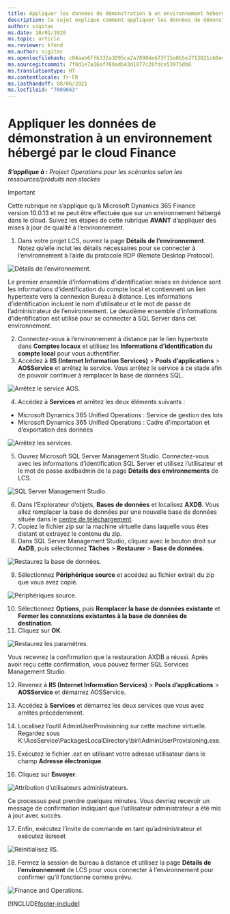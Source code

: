 ```yaml
---
title: Appliquer les données de démonstration à un environnement hébergé par le cloud Finance
description: Ce sujet explique comment appliquer les données de démonstration entre Project Operations et un environnement hébergé dans le cloud Dynamics 365 Finance.
author: sigitac
ms.date: 10/01/2020
ms.topic: article
ms.reviewer: kfend
ms.author: sigitac
ms.openlocfilehash: c04aab6ffb332a3095ca2a7890deb73f15a8b5e3713021c60eec02eb13dbd0cb
ms.sourcegitcommit: 7f8d1e7a16af769adb43d1877c28fdce53975db8
ms.translationtype: HT
ms.contentlocale: fr-FR
ms.lasthandoff: 08/06/2021
ms.locfileid: "7009663"
---
```

# <a name="apply-demo-data-to-a-finance-cloud-hosted-environment"></a>Appliquer les données de démonstration à un environnement hébergé par le cloud Finance

_**S’applique à :** Project Operations pour les scénarios selon les ressources/produits non stockés_

> [!IMPORTANT]
> Cette rubrique ne s’applique qu’à Microsoft Dynamics 365 Finance version 10.0.13 et ne peut être effectuée que sur un environnement hébergé dans le cloud. Suivez les étapes de cette rubrique **AVANT** d’appliquer des mises à jour de qualité à l’environnement.

1. Dans votre projet LCS, ouvrez la page **Détails de l’environnement**. Notez qu’elle inclut les détails nécessaires pour se connecter à l’environnement à l’aide du protocole RDP (Remote Desktop Protocol).

![Détails de l’environnement.](./media/1EnvironmentDetails.png)

Le premier ensemble d’informations d’identification mises en évidence sont les informations d’identification du compte local et contiennent un lien hypertexte vers la connexion Bureau à distance. Les informations d’identification incluent le nom d’utilisateur et le mot de passe de l’administrateur de l’environnement. Le deuxième ensemble d’informations d’identification est utilisé pour se connecter à SQL Server dans cet environnement.

2. Connectez-vous à l’environnement à distance par le lien hypertexte dans **Comptes locaux** et utilisez les **Informations d’identification du compte local** pour vous authentifier.
3. Accédez à **IIS (Internet Information Services)** > **Pools d’applications** > **AOSService** et arrêtez le service. Vous arrêtez le service à ce stade afin de pouvoir continuer à remplacer la base de données SQL.

![Arrêtez le service AOS.](./media/2StopAOS.png)

4. Accédez à **Services** et arrêtez les deux éléments suivants :

- Microsoft Dynamics 365 Unified Operations : Service de gestion des lots
- Microsoft Dynamics 365 Unified Operations : Cadre d’importation et d’exportation des données

![Arrêtez les services.](./media/3StopServices.png)

5. Ouvrez Microsoft SQL Server Management Studio. Connectez-vous avec les informations d’identification SQL Server et utilisez l’utilisateur et le mot de passe axdbadmin de la page **Détails des environnements** de LCS.

![SQL Server Management Studio.](./media/4SSMS.png)

6. Dans l’Explorateur d’objets, **Bases de données** et localisez **AXDB**. Vous allez remplacer la base de données par une nouvelle base de données située dans le [centre de téléchargement](https://download.microsoft.com/download/1/a/3/1a314bd2-b082-4a87-abdc-1ba26c92b63d/ProjOpsDemoDataFOGARelease.zip). 
7. Copiez le fichier zip sur la machine virtuelle dans laquelle vous êtes distant et extrayez le contenu du zip.
8. Dans SQL Server Management Studio, cliquez avec le bouton droit sur **AxDB**, puis sélectionnez **Tâches** > **Restaurer** > **Base de données**.

![Restaurez la base de données.](./media/5RestoreDatabase.png)

9. Sélectionnez **Périphérique source** et accédez au fichier extrait du zip que vous avez copié.

![Périphériques source.](./media/6SourceDevice.png)

10. Sélectionnez **Options**, puis **Remplacer la base de données existante** et **Fermer les connexions existantes à la base de données de destination**. 
11. Cliquez sur **OK**.

![Restaurez les paramètres.](./media/7RestoreSetting.png)

Vous recevrez la confirmation que la restauration AXDB a réussi. Après avoir reçu cette confirmation, vous pouvez fermer SQL Services Management Studio.

12. Revenez à **IIS (Internet Information Services)** > **Pools d’applications** > **AOSService** et démarrez AOSService.
13. Accédez à **Services** et démarrez les deux services que vous avez arrêtés précédemment.

14. Localisez l’outil AdminUserProvisioning sur cette machine virtuelle. Regardez sous K:\AosService\PackagesLocalDirectory\bin\AdminUserProvisioning.exe.
15. Exécutez le fichier .ext en utilisant votre adresse utilisateur dans le champ **Adresse électronique**. 
16. Cliquez sur **Envoyer**.

![Attribution d’utilisateurs administrateurs.](./media/8AdminUserProvisioning.png)

Ce processus peut prendre quelques minutes. Vous devriez recevoir un message de confirmation indiquant que l’utilisateur administrateur a été mis à jour avec succès.

17. Enfin, exécutez l’invite de commande en tant qu’administrateur et exécutez iisreset

![Réinitialisez IIS.](./media/9IISReset.png)

18. Fermez la session de bureau à distance et utilisez la page **Détails de l’environnement** de LCS pour vous connecter à l’environnement pour confirmer qu’il fonctionne comme prévu.

![Finance and Operations.](./media/10FinanceAndOperations.png)


[!INCLUDE[footer-include](../includes/footer-banner.md)]